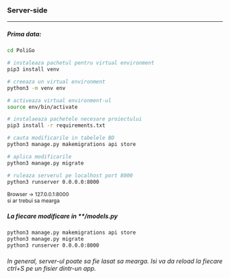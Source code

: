 ### Server-side
---

##### Prima data:
 ``` bash 
 cd PoliGo
 
 # instaleaza pachetul pentru virtual environment
 pip3 install venv

 # creeaza un virtual environment 
 python3 -m venv env

 # activeaza virtual environment-ul
 source env/bin/activate

 # instalaeaza pachetele necesare proiectului
 pip3 install -r requirements.txt

 # cauta modificarile in tabelele BD
 python3 manage.py makemigrations api store

 # aplica modificarile
 python3 manage.py migrate

 # ruleaza serverul pe localhost port 8000
 python3 runserver 0.0.0.0:8000
 ```

<span style="font-size:12px"> 
    Browser -> 127.0.0.1:8000 </br> si ar trebui sa mearga 
</span>


 ##### La fiecare modificare in **/models.py

 ``` bash
 python3 manage.py makemigrations api store
 python3 manage.py migrate
 python3 runserver 0.0.0.0:8000
 ```


 
 ###### In general, server-ul poate sa fie lasat sa mearga. Isi va da reload la fiecare ctrl+S pe un fisier dintr-un app.